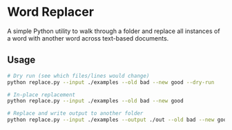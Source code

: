 # Word Replacer

A simple Python utility to walk through a folder and replace all instances of a word
with another word across text-based documents.

## Usage

```bash
# Dry run (see which files/lines would change)
python replace.py --input ./examples --old bad --new good --dry-run

# In-place replacement
python replace.py --input ./examples --old bad --new good

# Replace and write output to another folder
python replace.py --input ./examples --output ./out --old bad --new good
```
